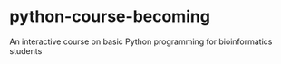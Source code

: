 # python-course-becoming
An interactive course on basic Python programming for bioinformatics students
